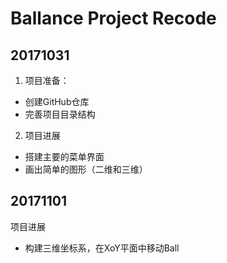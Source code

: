 
# Ballance Project Recode

## 20171031

1. 项目准备：
* 创建GitHub仓库
* 完善项目目录结构

2. 项目进展
* 搭建主要的菜单界面
* 画出简单的图形（二维和三维）


## 20171101

项目进展
* 构建三维坐标系，在XoY平面中移动Ball


